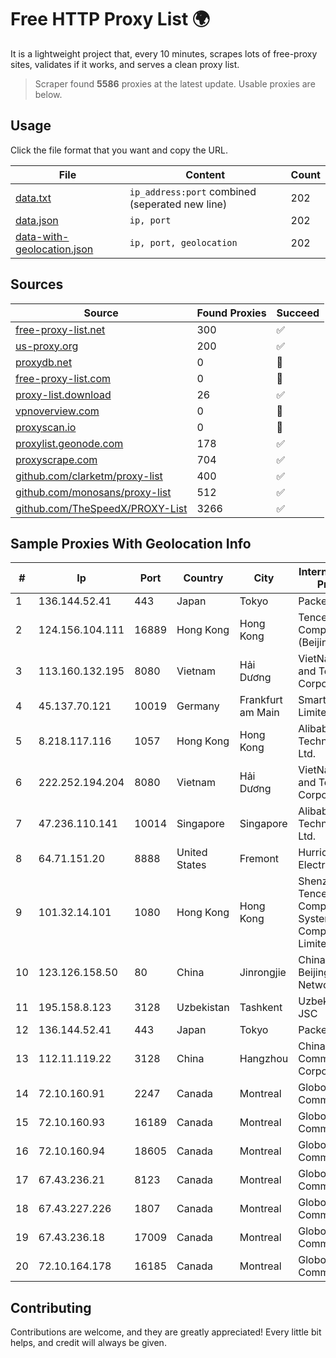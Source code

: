 
# Free HTTP Proxy List 🌍

It is a lightweight project that, every 10 minutes, scrapes lots of free-proxy sites, validates if it works, and serves a clean proxy list.


> Scraper found **5586** proxies at the latest update. Usable proxies are below.

## Usage

Click the file format that you want and copy the URL.


|File|Content|Count|
|----|-------|-----|
|[data.txt](https://raw.githubusercontent.com/themiralay/Proxy-List-World/master/data.txt)|`ip_address:port` combined (seperated new line)|202|
|[data.json](https://raw.githubusercontent.com/themiralay/Proxy-List-World/master/data.json)|`ip, port`|202|
|[data-with-geolocation.json](https://raw.githubusercontent.com/themiralay/Proxy-List-World/master/data-with-geolocation.json)|`ip, port, geolocation`|202|

## Sources

|Source|Found Proxies|Succeed|
|------|-------------|-------|
|[free-proxy-list.net](https://free-proxy-list.net)|300|✅|
|[us-proxy.org](https://www.us-proxy.org)|200|✅|
|[proxydb.net](http://proxydb.net)|0|🚫|
|[free-proxy-list.com](https://free-proxy-list.com/?page=&port=&type%5B%5D=http&type%5B%5D=https&up_time=0&search=Search)|0|🚫|
|[proxy-list.download](https://www.proxy-list.download/HTTP)|26|✅|
|[vpnoverview.com](https://vpnoverview.com/privacy/anonymous-browsing/free-proxy-servers)|0|🚫|
|[proxyscan.io](https://www.proxyscan.io)|0|🚫|
|[proxylist.geonode.com](https://proxylist.geonode.com/api/proxy-list?limit=300&page=1&sort_by=lastChecked&sort_type=desc&protocols=http,https)|178|✅|
|[proxyscrape.com](https://api.proxyscrape.com/v2/?request=displayproxies&protocol=http&timeout=10000&country=all&ssl=all&anonymity=all)|704|✅|
|[github.com/clarketm/proxy-list](https://raw.githubusercontent.com/clarketm/proxy-list/master/proxy-list-raw.txt)|400|✅|
|[github.com/monosans/proxy-list](https://raw.githubusercontent.com/monosans/proxy-list/main/proxies/http.txt)|512|✅|
|[github.com/TheSpeedX/PROXY-List](https://raw.githubusercontent.com/TheSpeedX/PROXY-List/master/http.txt)|3266|✅|


## Sample Proxies With Geolocation Info

|#|Ip|Port|Country|City|Internet Service Provider|
|-|--|----|-------|----|-------------------------|
|1|136.144.52.41|443|Japan|Tokyo|Packet Host, Inc.|
|2|124.156.104.111|16889|Hong Kong|Hong Kong|Tencent Cloud Computing (Beijing) Co|
|3|113.160.132.195|8080|Vietnam|Hải Dương|VietNam Post and Telecom Corporation|
|4|45.137.70.121|10019|Germany|Frankfurt am Main|Smartnet Limited|
|5|8.218.117.116|1057|Hong Kong|Hong Kong|Alibaba (US) Technology Co., Ltd.|
|6|222.252.194.204|8080|Vietnam|Hải Dương|VietNam Post and Telecom Corporation|
|7|47.236.110.141|10014|Singapore|Singapore|Alibaba (US) Technology Co., Ltd.|
|8|64.71.151.20|8888|United States|Fremont|Hurricane Electric LLC|
|9|101.32.14.101|1080|Hong Kong|Hong Kong|Shenzhen Tencent Computer Systems Company Limited|
|10|123.126.158.50|80|China|Jinrongjie|China Unicom Beijing Province Network|
|11|195.158.8.123|3128|Uzbekistan|Tashkent|Uzbektelecom JSC|
|12|136.144.52.41|443|Japan|Tokyo|Packet Host, Inc.|
|13|112.11.119.22|3128|China|Hangzhou|China Mobile Communications Corporation|
|14|72.10.160.91|2247|Canada|Montreal|GloboTech Communications|
|15|72.10.160.93|16189|Canada|Montreal|GloboTech Communications|
|16|72.10.160.94|18605|Canada|Montreal|GloboTech Communications|
|17|67.43.236.21|8123|Canada|Montreal|GloboTech Communications|
|18|67.43.227.226|1807|Canada|Montreal|GloboTech Communications|
|19|67.43.236.18|17009|Canada|Montreal|GloboTech Communications|
|20|72.10.164.178|16185|Canada|Montreal|GloboTech Communications|



## Contributing

Contributions are welcome, and they are greatly appreciated! Every
little bit helps, and credit will always be given.


